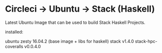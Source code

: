 
# Circleci -> Ubuntu ->  Stack (Haskell)

Latest Ubuntu Image that can be used to build Stack Haskell Projects.

installed:

ubuntu zesty 16.04.2 (base image + libs for haskell)
stack v1.4.0
stack-hpc-coveralls v0.0.4.0